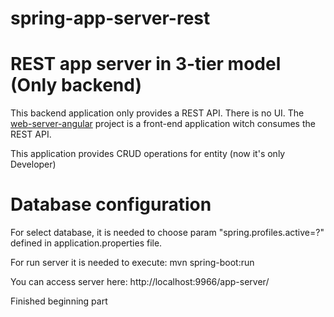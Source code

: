 # spring-app-server-rest
# REST app server in 3-tier model (Only backend)

This backend application only provides a REST API. There is no UI. The [web-server-angular](https://github.com/apache888/web-server-angular) project is a front-end application
witch consumes the REST API.

This application provides CRUD operations for entity (now it's only Developer)

# Database configuration
For select database, it is needed to choose param "spring.profiles.active=?"
defined in application.properties file.

For run server it is needed to execute: mvn spring-boot:run

You can access server here: http://localhost:9966/app-server/

Finished beginning part
